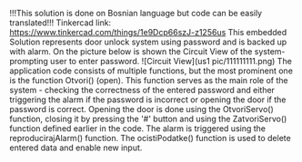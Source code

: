 !!!This solution is done on Bosnian language but code can be easily translated!!!
Tinkercad link: https://www.tinkercad.com/things/1e9Dcp66szJ-z1256us 
This embedded Solution represents door unlock system using password and is backed up with alarm. 
On the picture below is shown the Circuit View of the system- prompting user to enter password.
![Circuit View](us1 pic/111111111.png)
The application code consists of multiple functions, but the most prominent one is the function Otvori() (open).
This function serves as the main role of the system - checking the correctness of the entered password and either triggering the alarm if the password is incorrect or opening the door if the password is correct. Opening the door is done using the OtvoriServo() function, closing it by pressing the '#' button and using the ZatvoriServo() function defined earlier in the code. The alarm is triggered using the reproducirajAlarm() function. The ocistiPodatke() function is used to delete entered data and enable new input.
